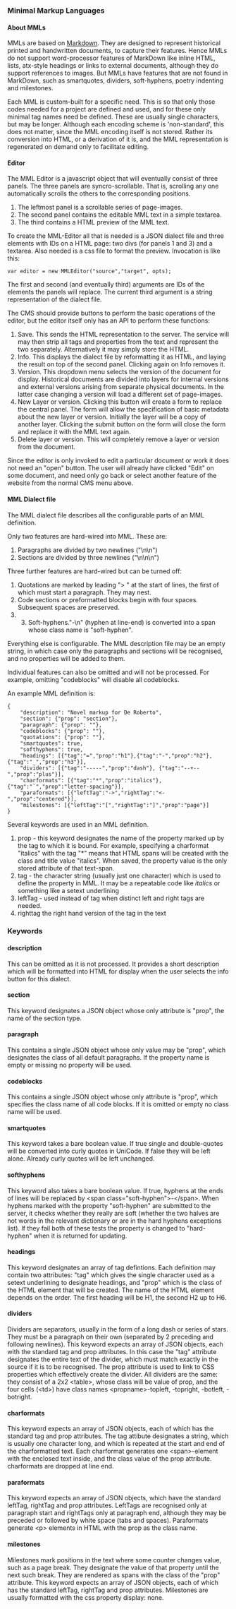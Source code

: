 ### Minimal Markup Languages
#### About MMLs

MMLs are based on [Markdown](http://daringfireball.net/projects/markdown/syntax). They are designed to represent historical printed and handwritten documents, to capture their features. Hence MMLs do not support word-processor features of MarkDown like inline HTML, lists, atx-style headings or links to external documents, although they do support references to images. But MMLs have features that are not found in MarkDown, such as smartquotes, dividers, soft-hyphens, poetry indenting and milestones. 

Each MML is custom-built for a specific need. This is so that only those codes needed for a project are defined and used, and for these only minimal tag names need be defined. These are usually single characters, but may be longer. Although each encoding scheme is 'non-standard', this does not matter, since the MML encoding itself is not stored. Rather its conversion into HTML, or a derivation of it is, and the MML representation is regenerated on demand only to facilitate editing.

#### Editor
The MML Editor is a javascript object that will eventually consist of three panels. The three panels are syncro-scrollable. That is, scrolling any one automatically scrolls the others to the corresponding positions.

1. The leftmost panel is a scrollable series of page-images. 
2. The second panel contains the editable MML text in a simple textarea. 
3. The third contains a HTML preview of the MML text. 

To create the MML-Editor all that is needed is a JSON dialect file and three elements with IDs on a HTML page: two divs (for panels 1 and 3) and a textarea. Also needed is a css file to format the preview. Invocation is like this:

    var editor = new MMLEditor("source","target", opts);

The first and second (and eventually third) arguments are IDs of the elements the panels will replace. The current third argument is a string representation of the dialect file. 

The CMS should provide buttons to perform the basic operations of the editor, but the editor itself only has an API to perform these functions:

1. Save. This sends the HTML representation to the server. The service will may then strip all tags and properties from the text and represent the two separately. Alternatively it may simply store the HTML.
2. Info. This displays the dialect file by reformatting it as HTML, and laying the result on top of the second panel. Clicking again on Info removes it.
3. Version. This dropdown menu selects the version of the document for display. Historical documents are divided into layers for internal versions and external versions arising from separate physical documents. In the latter case changing a version will load a different set of page-images.
4. New Layer or version. Clicking this button will create a form to replace the central panel. The form will allow the specification of basic metadata about the new layer or version. Initially the layer will be a copy of another layer. Clicking the submit button on the form will close the form and replace it with the MML text again.
5. Delete layer or version. This will completely remove a layer or version from the document.

Since the editor is only invoked to edit a particular document or work it does not need an "open" button. The user will already have clicked "Edit" on some document, and need only go back or select another feature of the website from the normal CMS menu above.

#### MML Dialect file
The MML dialect file describes all the configurable parts of an MML definition.

Only two features are hard-wired into MML. These are:

1. Paragraphs are divided by two newlines ("\n\n")
2. Sections are divided by three newlines ("\n\n\n")

Three further features are hard-wired but can be turned off:

1. Quotations are marked by leading "> " at the start of lines, the first of which must start a paragraph. They may nest.
2. Code sections or preformatted blocks begin with four spaces. Subsequent spaces are preserved.
3. 3. Soft-hyphens."-\n" (hyphen at line-end) is converted into a span whose class name is "soft-hyphen".

Everything else is configurable. The MML description file may be an empty string, in which case only the paragraphs and sections will be recognised, and no properties will be added to them.

Individual features can also be omitted and will not be processed. For example, omitting "codeblocks" will disable all codeblocks. 

An example MML definition is:

    {
        "description": "Novel markup for De Roberto",
        "section": {"prop": "section"},
        "paragraph": {"prop": ""},
        "codeblocks": {"prop": ""},
        "quotations": {"prop": ""},
        "smartquotes": true,
        "softhyphens": true,
        "headings": [{"tag":"=","prop":"h1"},{"tag":"-","prop":"h2"},{"tag":"_","prop":"h3"}],
        "dividers": [{"tag":"-----","prop":"dash"}, {"tag":"--+--","prop":"plus"}],
        "charformats": [{"tag":"*","prop":"italics"},{"tag":"`","prop":"letter-spacing"}],
        "paraformats": [{"leftTag":"->","rightTag":"<-","prop":"centered"}],
        "milestones": [{"leftTag":"[","rightTag":"]","prop":"page"}]
    }

Several keywords are used in an MML definition. 

1. prop - this keyword designates the name of the property marked up by the tag to which it is bound. For example, specifying a charformat "italics" with the tag "*" means that HTML spans will be created with the class and title value "italics". When saved, the property value is the only stored attribute of that text-span.
2. tag - the character string (usually just one character) which is used to define the property in MML. It may be a repeatable code like *italics* or something like a setext underlining
3. leftTag - used instead of tag when distinct left and right tags are needed.
4. righttag the right hand version of the tag in the text

### Keywords
#### description
This can be omitted as it is not processed. It provides a short description which will be formatted into HTML for display when the user selects the info button for this dialect.

#### section
This keyword designates a JSON object whose only attribute is "prop", the name of the section type.

#### paragraph
This contains a single JSON object whose only value may be "prop", which designates the class of all default paragraphs. If the property name is empty or missing no property will be used.

#### codeblocks
This contains a single JSON object whose only attribute is "prop", which specifies the class name of all code blocks. If it is omitted or empty no class name will be used.

#### smartquotes
This keyword takes a bare boolean value. If true single and double-quotes will be converted into curly quotes in UniCode. If false they will be left alone. Already curly quotes will be left unchanged.

#### softhyphens
This keyword also takes a bare boolean value. If true, hyphens at the ends of lines will be replaced by &lt;span class="soft-hyphen"&gt;-&lt;/span&gt;. When hyphens marked with the property "soft-hyphen" are submitted to the server, it checks whether they really are soft (whether the two halves are not words in the relevant dictionary or are in the hard hyphens exceptions list). If they fail both of these tests the property is changed to "hard-hyphen" when it is returned for updating.

#### headings
This keyword designates an array of tag defintions. Each definition may contain two attributes: "tag" which gives the single character used as a setext underlining to designate headings, and "prop" which is the class of the HTML element that will be created. The name of the HTML element depends on the order. The first heading will be H1, the second H2 up to H6.

#### dividers
Dividers are separators, usually in the form of a long dash or series of stars. They must be a paragraph on their own (separated by 2 preceding and following newlines). This keyword expects an array of JSON objects, each with the standard tag and prop attributes. In this case the "tag" attribute designates the entire text of the divider, which must match exactly in the source if it is to be recognised. The prop attribute is used to link to CSS properties which effectively create the divider. All dividers are the same: they consist of a 2x2 &lt;table&gt;, whose class will be value of prop, and the four cells (&lt;td&gt;) have class names &lt;propname&gt;-topleft, -topright, -botleft, -botright.

#### charformats
This keyword expects an array of JSON objects, each of which has the standard tag and prop attributes. The tag attibute designates a string, which is usually one character long, and which is repeated at the start and end of the charformatted  text. Each charformat generates one &lt;span&gt;-element with the enclosed text inside, and the class value of the prop attribute. charformats are dropped at line end.

#### paraformats
This keyword expects an array of JSON objects, which have the standard leftTag, rightTag and prop attributes. LeftTags are recognised only at paragraph start and rightTags only at paragraph end, although they may be preceded or followed by white space (tabs and spaces). Paraformats generate &lt;p&gt; elements in HTML with the prop as the class name.

#### milestones
Milestones mark positions in the text where some counter changes value, such as a page break. They designate the value of that property until the next such break. They are rendered as spans with the class of the "prop" attribute. This keyword expects an array of JSON objects, each of which has the standard leftTag, rightTag and prop attributes. Milestones are usually formatted with the css property display: none.

